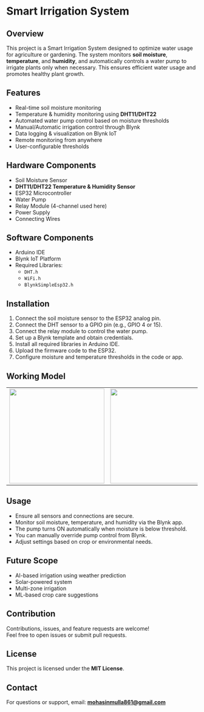 # Smart Irrigation System

## Overview
This project is a Smart Irrigation System designed to optimize water usage for agriculture or gardening. The system monitors **soil moisture**, **temperature**, and **humidity**, and automatically controls a water pump to irrigate plants only when necessary. This ensures efficient water usage and promotes healthy plant growth.

## Features
- Real-time soil moisture monitoring  
- Temperature & humidity monitoring using **DHT11/DHT22**  
- Automated water pump control based on moisture thresholds  
- Manual/Automatic irrigation control through Blynk  
- Data logging & visualization on Blynk IoT  
- Remote monitoring from anywhere  
- User-configurable thresholds  

## Hardware Components
- Soil Moisture Sensor  
- **DHT11/DHT22 Temperature & Humidity Sensor**  
- ESP32 Microcontroller  
- Water Pump  
- Relay Module (4-channel used here)  
- Power Supply  
- Connecting Wires  

## Software Components
- Arduino IDE  
- Blynk IoT Platform  
- Required Libraries:
  - `DHT.h`
  - `WiFi.h`
  - `BlynkSimpleEsp32.h`

## Installation
1. Connect the soil moisture sensor to the ESP32 analog pin.  
2. Connect the DHT sensor to a GPIO pin (e.g., GPIO 4 or 15).  
3. Connect the relay module to control the water pump.  
4. Set up a Blynk template and obtain credentials.  
5. Install all required libraries in Arduino IDE.  
6. Upload the firmware code to the ESP32.  
7. Configure moisture and temperature thresholds in the code or app.

   
## Working Model

<table>
  <tr>
    <td><img src="https://github.com/user-attachments/assets/521aa3ca-ff4b-4462-983f-16b74df4222b" width="250"></td>
    <td><img src="https://github.com/user-attachments/assets/c212c399-019e-445c-b164-973e33769c29" width="250"></td>
    <td><img src="https://github.com/user-attachments/assets/1618d0bc-41fd-42fe-81a0-9c44485c41a5" width="250"></td>
    <td><img src="https://github.com/user-attachments/assets/5ea81a9f-492d-429a-86b6-d6aa381b17d9" width="250"></td>
  </tr>
</table>



## Usage
- Ensure all sensors and connections are secure.  
- Monitor soil moisture, temperature, and humidity via the Blynk app.  
- The pump turns ON automatically when moisture is below threshold.  
- You can manually override pump control from Blynk.  
- Adjust settings based on crop or environmental needs.  

## Future Scope
- AI-based irrigation using weather prediction  
- Solar-powered system  
- Multi-zone irrigation  
- ML-based crop care suggestions  

## Contribution
Contributions, issues, and feature requests are welcome!  
Feel free to open issues or submit pull requests.

## License
This project is licensed under the **MIT License**.

## Contact
For questions or support, email: **mohasinmulla861@gmail.com**
